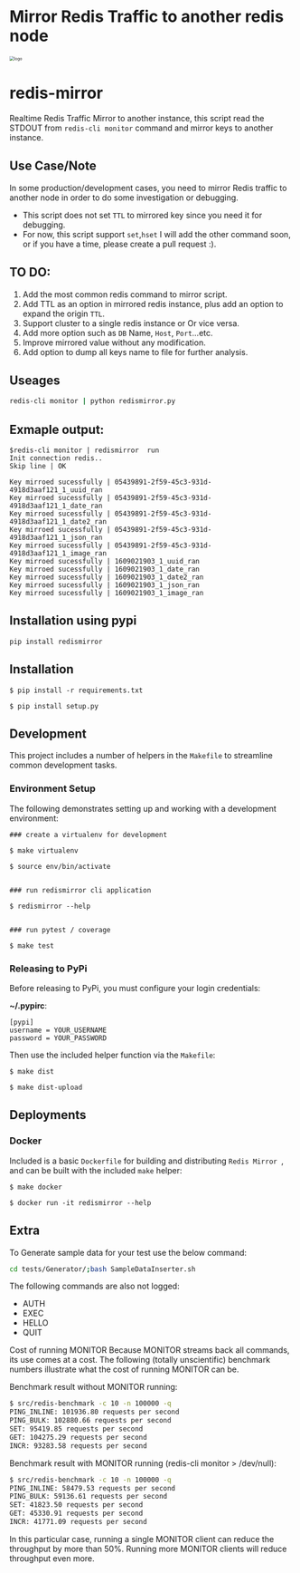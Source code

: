 # Mirror Redis Traffic to another redis node
<img src="https://raw.githubusercontent.com/alivx/redis-mirror/master/Generator/redis-mirror-logo.jpg" alt="logo" style="zoom:50%;" />


# redis-mirror
Realtime Redis Traffic Mirror to another instance, this script read the STDOUT from `redis-cli monitor` command and mirror keys to another instance.

## Use Case/Note
In some production/development cases, you need to mirror Redis traffic to another node in order to do some investigation or debugging.
* This script does not set `TTL` to mirrored key since you need it for debugging.
* For now, this script support `set`,`hset` I will add the other command soon, or if you have a time, please create a pull request :). 



## TO DO:
1. Add the most common redis command to mirror script.
2. Add TTL as an option in mirrored redis instance, plus add an option to expand the origin `TTL`.
3. Support cluster to a single redis instance or Or vice versa.
4. Add more option such as `DB` Name, `Host`, `Port`...etc.
5. Improve mirrored value without any modification.
6. Add option to dump all keys name to file for further analysis.

## Useages
```Bash
redis-cli monitor | python redismirror.py 
```

## Exmaple output:
```
$redis-cli monitor | redismirror  run
Init connection redis..
Skip line | OK

Key mirroed sucessfully | 05439891-2f59-45c3-931d-4918d3aaf121_1_uuid_ran
Key mirroed sucessfully | 05439891-2f59-45c3-931d-4918d3aaf121_1_date_ran
Key mirroed sucessfully | 05439891-2f59-45c3-931d-4918d3aaf121_1_date2_ran
Key mirroed sucessfully | 05439891-2f59-45c3-931d-4918d3aaf121_1_json_ran
Key mirroed sucessfully | 05439891-2f59-45c3-931d-4918d3aaf121_1_image_ran
Key mirroed sucessfully | 1609021903_1_uuid_ran
Key mirroed sucessfully | 1609021903_1_date_ran
Key mirroed sucessfully | 1609021903_1_date2_ran
Key mirroed sucessfully | 1609021903_1_json_ran
Key mirroed sucessfully | 1609021903_1_image_ran
```

## Installation using pypi
```
pip install redismirror
```

## Installation

```
$ pip install -r requirements.txt

$ pip install setup.py
```

## Development

This project includes a number of helpers in the `Makefile` to streamline common development tasks.

### Environment Setup

The following demonstrates setting up and working with a development environment:

```
### create a virtualenv for development

$ make virtualenv

$ source env/bin/activate


### run redismirror cli application

$ redismirror --help


### run pytest / coverage

$ make test
```


### Releasing to PyPi

Before releasing to PyPi, you must configure your login credentials:

**~/.pypirc**:

```
[pypi]
username = YOUR_USERNAME
password = YOUR_PASSWORD
```

Then use the included helper function via the `Makefile`:

```
$ make dist

$ make dist-upload
```

## Deployments

### Docker

Included is a basic `Dockerfile` for building and distributing `Redis Mirror `,
and can be built with the included `make` helper:

```
$ make docker

$ docker run -it redismirror --help
```



## Extra
To Generate sample data for your test use the below command:
```Bash
cd tests/Generator/;bash SampleDataInserter.sh
```


The following commands are also not logged:

* AUTH
* EXEC
* HELLO
* QUIT


Cost of running MONITOR
Because MONITOR streams back all commands, its use comes at a cost. The following (totally unscientific) benchmark numbers illustrate what the cost of running MONITOR can be.

Benchmark result without MONITOR running:


```Bash
$ src/redis-benchmark -c 10 -n 100000 -q
PING_INLINE: 101936.80 requests per second
PING_BULK: 102880.66 requests per second
SET: 95419.85 requests per second
GET: 104275.29 requests per second
INCR: 93283.58 requests per second
```
Benchmark result with MONITOR running (redis-cli monitor > /dev/null):
```Bash
$ src/redis-benchmark -c 10 -n 100000 -q
PING_INLINE: 58479.53 requests per second
PING_BULK: 59136.61 requests per second
SET: 41823.50 requests per second
GET: 45330.91 requests per second
INCR: 41771.09 requests per second
```
In this particular case, running a single MONITOR client can reduce the throughput by more than 50%. Running more MONITOR clients will reduce throughput even more.

